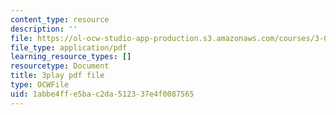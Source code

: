 ```yaml
---
content_type: resource
description: ''
file: https://ol-ocw-studio-app-production.s3.amazonaws.com/courses/3-091sc-introduction-to-solid-state-chemistry-fall-2010/1abbe4ffe5bac2da512337e4f0087565_giPLtjL0Mnc.pdf
file_type: application/pdf
learning_resource_types: []
resourcetype: Document
title: 3play pdf file
type: OCWFile
uid: 1abbe4ff-e5ba-c2da-5123-37e4f0087565
---
```

